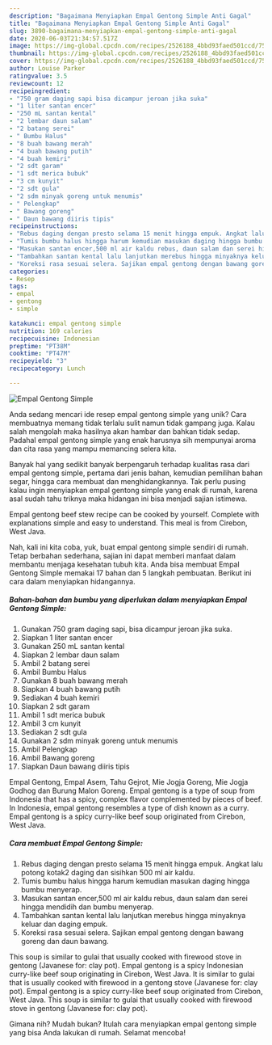 ```yaml
---
description: "Bagaimana Menyiapkan Empal Gentong Simple Anti Gagal"
title: "Bagaimana Menyiapkan Empal Gentong Simple Anti Gagal"
slug: 3890-bagaimana-menyiapkan-empal-gentong-simple-anti-gagal
date: 2020-06-03T21:34:57.517Z
image: https://img-global.cpcdn.com/recipes/2526188_4bbd93faed501ccd/751x532cq70/empal-gentong-simple-foto-resep-utama.jpg
thumbnail: https://img-global.cpcdn.com/recipes/2526188_4bbd93faed501ccd/751x532cq70/empal-gentong-simple-foto-resep-utama.jpg
cover: https://img-global.cpcdn.com/recipes/2526188_4bbd93faed501ccd/751x532cq70/empal-gentong-simple-foto-resep-utama.jpg
author: Louise Parker
ratingvalue: 3.5
reviewcount: 12
recipeingredient:
- "750 gram daging sapi bisa dicampur jeroan jika suka"
- "1 liter santan encer"
- "250 mL santan kental"
- "2 lembar daun salam"
- "2 batang serei"
- " Bumbu Halus"
- "8 buah bawang merah"
- "4 buah bawang putih"
- "4 buah kemiri"
- "2 sdt garam"
- "1 sdt merica bubuk"
- "3 cm kunyit"
- "2 sdt gula"
- "2 sdm minyak goreng untuk menumis"
- " Pelengkap"
- " Bawang goreng"
- " Daun bawang diiris tipis"
recipeinstructions:
- "Rebus daging dengan presto selama 15 menit hingga empuk. Angkat lalu potong kotak2 daging dan sisihkan 500 ml air kaldu."
- "Tumis bumbu halus hingga harum kemudian masukan daging hingga bumbu menyerap."
- "Masukan santan encer,500 ml air kaldu rebus, daun salam dan serei hingga mendidih dan bumbu menyerap."
- "Tambahkan santan kental lalu lanjutkan merebus hingga minyaknya keluar dan daging empuk."
- "Koreksi rasa sesuai selera. Sajikan empal gentong dengan bawang goreng dan daun bawang."
categories:
- Resep
tags:
- empal
- gentong
- simple

katakunci: empal gentong simple 
nutrition: 169 calories
recipecuisine: Indonesian
preptime: "PT38M"
cooktime: "PT47M"
recipeyield: "3"
recipecategory: Lunch

---
```



![Empal Gentong Simple](https://img-global.cpcdn.com/recipes/2526188_4bbd93faed501ccd/751x532cq70/empal-gentong-simple-foto-resep-utama.jpg)

Anda sedang mencari ide resep empal gentong simple yang unik? Cara membuatnya memang tidak terlalu sulit namun tidak gampang juga. Kalau salah mengolah maka hasilnya akan hambar dan bahkan tidak sedap. Padahal empal gentong simple yang enak harusnya sih mempunyai aroma dan cita rasa yang mampu memancing selera kita.

Banyak hal yang sedikit banyak berpengaruh terhadap kualitas rasa dari empal gentong simple, pertama dari jenis bahan, kemudian pemilihan bahan segar, hingga cara membuat dan menghidangkannya. Tak perlu pusing kalau ingin menyiapkan empal gentong simple yang enak di rumah, karena asal sudah tahu triknya maka hidangan ini bisa menjadi sajian istimewa.

Empal gentong beef stew recipe can be cooked by yourself. Complete with explanations simple and easy to understand. This meal is from Cirebon, West Java.


Nah, kali ini kita coba, yuk, buat empal gentong simple sendiri di rumah. Tetap berbahan sederhana, sajian ini dapat memberi manfaat dalam membantu menjaga kesehatan tubuh kita. Anda bisa membuat Empal Gentong Simple memakai 17 bahan dan 5 langkah pembuatan. Berikut ini cara dalam menyiapkan hidangannya.

<!--inarticleads1-->

##### Bahan-bahan dan bumbu yang diperlukan dalam menyiapkan Empal Gentong Simple:

1. Gunakan 750 gram daging sapi, bisa dicampur jeroan jika suka.
1. Siapkan 1 liter santan encer
1. Gunakan 250 mL santan kental
1. Siapkan 2 lembar daun salam
1. Ambil 2 batang serei
1. Ambil  Bumbu Halus
1. Gunakan 8 buah bawang merah
1. Siapkan 4 buah bawang putih
1. Sediakan 4 buah kemiri
1. Siapkan 2 sdt garam
1. Ambil 1 sdt merica bubuk
1. Ambil 3 cm kunyit
1. Sediakan 2 sdt gula
1. Gunakan 2 sdm minyak goreng untuk menumis
1. Ambil  Pelengkap
1. Ambil  Bawang goreng
1. Siapkan  Daun bawang diiris tipis


Empal Gentong, Empal Asem, Tahu Gejrot, Mie Jogja Goreng, Mie Jogja Godhog dan Burung Malon Goreng. Empal gentong is a type of soup from Indonesia that has a spicy, complex flavor complemented by pieces of beef. In Indonesia, empal gentong resembles a type of dish known as a curry. Empal gentong is a spicy curry-like beef soup originated from Cirebon, West Java. 

<!--inarticleads2-->

##### Cara membuat Empal Gentong Simple:

1. Rebus daging dengan presto selama 15 menit hingga empuk. Angkat lalu potong kotak2 daging dan sisihkan 500 ml air kaldu.
1. Tumis bumbu halus hingga harum kemudian masukan daging hingga bumbu menyerap.
1. Masukan santan encer,500 ml air kaldu rebus, daun salam dan serei hingga mendidih dan bumbu menyerap.
1. Tambahkan santan kental lalu lanjutkan merebus hingga minyaknya keluar dan daging empuk.
1. Koreksi rasa sesuai selera. Sajikan empal gentong dengan bawang goreng dan daun bawang.


This soup is similar to gulai that usually cooked with firewood stove in gentong (Javanese for: clay pot). Empal gentong is a spicy Indonesian curry-like beef soup originating in Cirebon, West Java. It is similar to gulai that is usually cooked with firewood in a gentong stove (Javanese for: clay pot). Empal gentong is a spicy curry-like beef soup originated from Cirebon, West Java. This soup is similar to gulai that usually cooked with firewood stove in gentong (Javanese for: clay pot). 

Gimana nih? Mudah bukan? Itulah cara menyiapkan empal gentong simple yang bisa Anda lakukan di rumah. Selamat mencoba!
